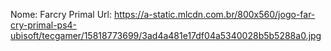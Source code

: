 Nome: Farcry Primal
Url: https://a-static.mlcdn.com.br/800x560/jogo-far-cry-primal-ps4-ubisoft/tecgamer/15818773699/3ad4a481e17df04a5340028b5b5288a0.jpg